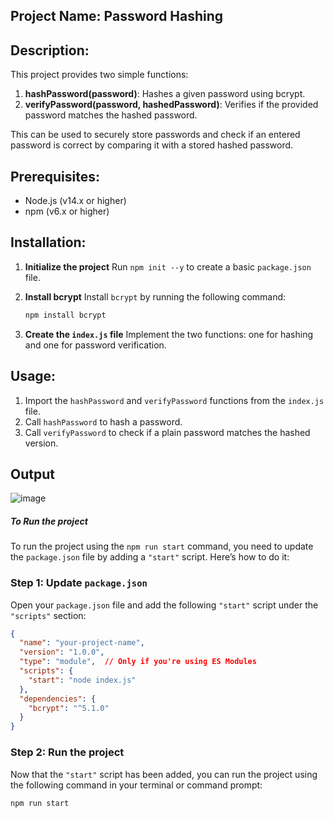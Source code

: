 ## Project Name: Password Hashing 

## Description:
This project provides two simple functions:
1. **hashPassword(password)**: Hashes a given password using bcrypt.
2. **verifyPassword(password, hashedPassword)**: Verifies if the provided password matches the hashed password.

This can be used to securely store passwords and check if an entered password is correct by comparing it with a stored hashed password.

## Prerequisites:
- Node.js (v14.x or higher)
- npm (v6.x or higher)

## Installation:

1. **Initialize the project**
   Run `npm init --y` to create a basic `package.json` file.

2. **Install bcrypt**
   Install `bcrypt` by running the following command:
   ```bash
   npm install bcrypt

3. **Create the `index.js` file**
   Implement the two functions: one for hashing and one for password verification.

## Usage:
1. Import the `hashPassword` and `verifyPassword` functions from the `index.js` file.
2. Call `hashPassword` to hash a password.
3. Call `verifyPassword` to check if a plain password matches the hashed version.

## Output

 ![image](https://github.com/user-attachments/assets/47c31845-844a-4233-b0d8-0d24deaaa756)

##### To Run the project

To run the project using the `npm run start` command, you need to update the `package.json` file by adding a `"start"` script. Here’s how to do it:

### Step 1: Update `package.json`

Open your `package.json` file and add the following `"start"` script under the `"scripts"` section:

```json
{
  "name": "your-project-name",
  "version": "1.0.0",
  "type": "module",  // Only if you're using ES Modules
  "scripts": {
    "start": "node index.js"
  },
  "dependencies": {
    "bcrypt": "^5.1.0"
  }
}
```

### Step 2: Run the project

Now that the `"start"` script has been added, you can run the project using the following command in your terminal or command prompt:

```bash
npm run start
```

